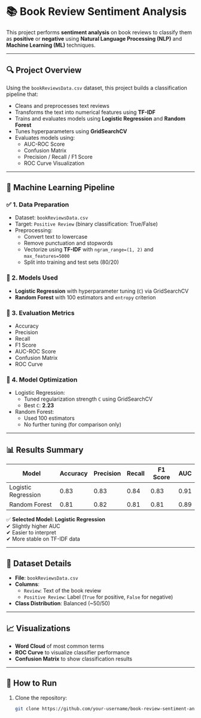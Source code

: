 # 📚 Book Review Sentiment Analysis

This project performs **sentiment analysis** on book reviews to classify them as **positive** or **negative** using **Natural Language Processing (NLP)** and **Machine Learning (ML)** techniques.

---

## 🔍 Project Overview

Using the `bookReviewsData.csv` dataset, this project builds a classification pipeline that:
- Cleans and preprocesses text reviews
- Transforms the text into numerical features using **TF-IDF**
- Trains and evaluates models using **Logistic Regression** and **Random Forest**
- Tunes hyperparameters using **GridSearchCV**
- Evaluates models using:
  - AUC-ROC Score
  - Confusion Matrix
  - Precision / Recall / F1 Score
  - ROC Curve Visualization

---

## 🧠 Machine Learning Pipeline

### ✅ 1. Data Preparation
- Dataset: `bookReviewsData.csv`
- Target: `Positive Review` (binary classification: True/False)
- Preprocessing:
  - Convert text to lowercase
  - Remove punctuation and stopwords
  - Vectorize using **TF-IDF** with `ngram_range=(1, 2)` and `max_features=5000`
  - Split into training and test sets (80/20)

### 🤖 2. Models Used
- **Logistic Regression** with hyperparameter tuning (`C`) via GridSearchCV
- **Random Forest** with 100 estimators and `entropy` criterion

### 🧪 3. Evaluation Metrics
- Accuracy
- Precision
- Recall
- F1 Score
- AUC-ROC Score
- Confusion Matrix
- ROC Curve

### 🔧 4. Model Optimization
- Logistic Regression:
  - Tuned regularization strength `C` using GridSearchCV
  - Best `C`: **2.23**
- Random Forest:
  - Used 100 estimators
  - No further tuning (for comparison only)

---

## 📊 Results Summary

| Model                | Accuracy | Precision | Recall | F1 Score | AUC   |
|---------------------|----------|-----------|--------|----------|-------|
| Logistic Regression | 0.83     | 0.83      | 0.84   | 0.83     | 0.91  |
| Random Forest       | 0.81     | 0.82      | 0.81   | 0.81     | 0.89  |

✅ **Selected Model:** **Logistic Regression**  
✔ Slightly higher AUC  
✔ Easier to interpret  
✔ More stable on TF-IDF data

---

## 📁 Dataset Details

- **File**: `bookReviewsData.csv`
- **Columns**:
  - `Review`: Text of the book review
  - `Positive Review`: Label (`True` for positive, `False` for negative)
- **Class Distribution**: Balanced (~50/50)

---

## 📈 Visualizations

- **Word Cloud** of most common terms
- **ROC Curve** to visualize classifier performance
- **Confusion Matrix** to show classification results

---

## 🚀 How to Run

1. Clone the repository:
   ```bash
   git clone https://github.com/your-username/book-review-sentiment-analysis.git
